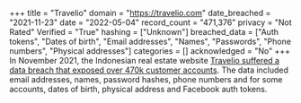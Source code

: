 +++
title = "Travelio"
domain = "https://travelio.com"
date_breached = "2021-11-23"
date = "2022-05-04"
record_count = "471,376"
privacy = "Not Rated"
Verified = "True"
hashing = ["Unknown"]
breached_data = ["Auth tokens", "Dates of birth", "Email addresses", "Names", "Passwords", "Phone numbers", "Physical addresses"]
categories = []
acknowledged = "No"
+++
In November 2021, the Indonesian real estate website <a href="https://www.riskbasedsecurity.com/2021/12/14/dark-web-roundup-november-2021/" target="_blank" rel="noopener">Travelio suffered a data breach that exposed over 470k customer accounts</a>. The data included email addresses, names, password hashes, phone numbers and for some accounts, dates of birth, physical address and Facebook auth tokens.